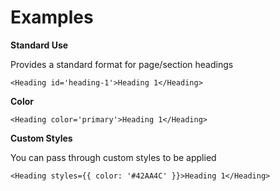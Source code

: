 # Examples

**Standard Use**

Provides a standard format for page/section headings

```
<Heading id='heading-1'>Heading 1</Heading>
```

**Color**

```
<Heading color='primary'>Heading 1</Heading>
```

**Custom Styles**

You can pass through custom styles to be applied

```
<Heading styles={{ color: '#42AA4C' }}>Heading 1</Heading>
```
